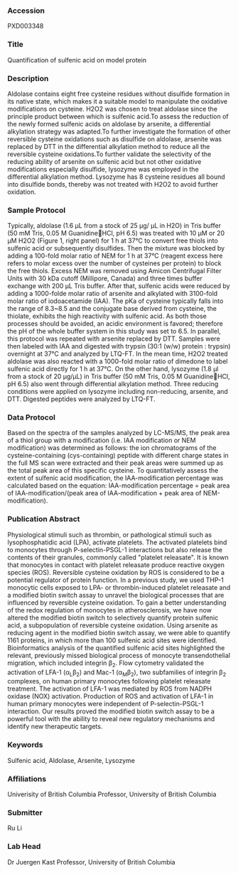 ### Accession
PXD003348

### Title
Quantification of sulfenic acid on model protein

### Description
Aldolase contains eight free cysteine residues without disulfide formation in its native state, which makes it a suitable model to manipulate the oxidative modifications on cysteine. H2O2 was chosen to treat aldolase since the principle product between which is sulfenic acid.To assess the reduction of the newly formed sulfenic acids on aldolase by arsenite, a differential alkylation strategy was adapted.To further investigate the formation of other reversible cysteine oxidations such as disulfide on aldolase, arsenite was replaced by DTT in the differential alkylation method to reduce all the reversible cysteine oxidations.To further validate the selectivity of the reducing ability of arsenite on sulfenic acid but not other oxidative modifications especially disulfide, lysozyme was employed in the differential alkylation method. Lysozyme has 8 cysteine residues all bound into disulfide bonds, thereby was not treated with H2O2 to avoid further oxidation.

### Sample Protocol
Typically, aldolase (1.6 µL from a stock of 25 µg/ µL in H2O) in Tris buffer (50 mM Tris, 0.05 M GuanidineHCl, pH 6.5) was treated with 10 µM or 20 µM H2O2 (Figure 1, right panel) for 1 h at 37°C to convert free thiols into sulfenic acid or subsequently disulfides. Then the mixture was blocked by adding a 100-fold molar ratio of NEM for 1 h at 37°C (reagent excess here refers to molar excess over the number of cysteines per protein) to block the free thiols. Excess NEM was removed using Amicon Centrifugal Filter Units with 30 kDa cutoff (Millipore, Canada) and three times buffer exchange with 200 µL Tris buffer. After that, sulfenic acids were reduced by adding a 1000-folde molar ratio of arsenite and alkylated with 3100-fold molar ratio of iodoacetamide (IAA). The pKa of cysteine typically falls into the range of 8.3~8.5 and the conjugate base derived from cysteine, the thiolate, exhibits the high reactivity with sulfenic acid. As both those processes should be avoided, an acidic environment is favored; therefore the pH of the whole buffer system in this study was set to 6.5. In parallel, this protocol was repeated with arsenite replaced by DTT. Samples were then labeled with IAA and digested with trypsin (30:1 (w/w) protein : trypsin) overnight at 37°C and analyzed by LTQ-FT. In the mean time, H2O2 treated aldolase was also reacted with a 1000-fold molar ratio of dimedone to label sulfenic acid directly for 1 h at 37°C.   On the other hand, lysozyme (1.8 µl from a stock of 20 µg/µL) in Tris buffer (50 mM Tris, 0.05 M GuanidineHCl, pH 6.5) also went through differential alkylation method. Three reducing conditions were applied on lysozyme including non-reducing, arsenite, and DTT. Digested peptides were analyzed by LTQ-FT.

### Data Protocol
Based on the spectra of the samples analyzed by LC-MS/MS, the peak area of a thiol group with a modification (i.e. IAA modification or NEM modification) was determined as follows: the ion chromatograms of the cysteine-containing (cys-containing) peptide with different charge states in the full MS scan were extracted and their peak areas were summed up as the total peak area of this specific cysteine. To quantitatively assess the extent of sulfenic acid modification, the IAA-modification percentage was calculated based on the equation: IAA-modification percentage = peak area of IAA-modification/(peak area of IAA-modification + peak area of NEM-modification).

### Publication Abstract
Physiological stimuli such as thrombin, or pathological stimuli such as lysophosphatidic acid (LPA), activate platelets. The activated platelets bind to monocytes through P-selectin-PSGL-1 interactions but also release the contents of their granules, commonly called "platelet releasate". It is known that monocytes in contact with platelet releasate produce reactive oxygen species (ROS). Reversible cysteine oxidation by ROS is considered to be a potential regulator of protein function. In a previous study, we used THP-1 monocytic cells exposed to LPA- or thrombin-induced platelet releasate and a modified biotin switch assay to unravel the biological processes that are influenced by reversible cysteine oxidation. To gain a better understanding of the redox regulation of monocytes in atherosclerosis, we have now altered the modified biotin switch to selectively quantify protein sulfenic acid, a subpopulation of reversible cysteine oxidation. Using arsenite as reducing agent in the modified biotin switch assay, we were able to quantify 1161 proteins, in which more than 100 sulfenic acid sites were identified. Bioinformatics analysis of the quantified sulfenic acid sites highlighted the relevant, previously missed biological process of monocyte transendothelial migration, which included integrin &#x3b2;<sub>2</sub>. Flow cytometry validated the activation of LFA-1 (&#x3b1;<sub>L</sub>&#x3b2;<sub>2</sub>) and Mac-1 (&#x3b1;<sub>M</sub>&#x3b2;<sub>2</sub>), two subfamilies of integrin &#x3b2;<sub>2</sub> complexes, on human primary monocytes following platelet releasate treatment. The activation of LFA-1 was mediated by ROS from NADPH oxidase (NOX) activation. Production of ROS and activation of LFA-1 in human primary monocytes were independent of P-selectin-PSGL-1 interaction. Our results proved the modified biotin switch assay to be a powerful tool with the ability to reveal new regulatory mechanisms and identify new therapeutic targets.

### Keywords
Sulfenic acid, Aldolase, Arsenite, Lysozyme

### Affiliations
Univerisity of British Columbia
Professor, University of British Columbia

### Submitter
Ru Li

### Lab Head
Dr Juergen Kast
Professor, University of British Columbia


